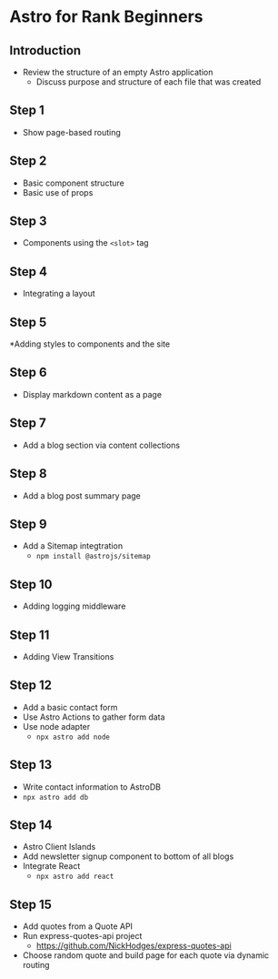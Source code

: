 # Astro for Rank Beginners

## Introduction

* Review the structure of an empty Astro application
  * Discuss purpose and structure of each file that was created

## Step 1

* Show page-based routing

## Step 2

* Basic component structure
* Basic use of props

## Step 3

* Components using the `<slot>` tag

## Step 4

* Integrating a layout

## Step 5

*Adding styles to components and the site

## Step 6

* Display markdown content as a page

## Step 7

* Add a blog section via content collections

## Step 8

*  Add a blog post summary page

## Step 9

* Add a Sitemap integtration
  * `npm install @astrojs/sitemap`

## Step 10

* Adding logging middleware

## Step 11

* Adding View Transitions

## Step 12

* Add a basic contact form
* Use Astro Actions to gather form data
* Use node adapter
  * `npx astro add node`

## Step 13

* Write contact information to AstroDB
* `npx astro add db`

## Step 14

* Astro Client Islands
* Add newsletter signup component to bottom of all blogs
* Integrate React
  * `npx astro add react`


## Step 15

* Add quotes from a Quote API
* Run express-quotes-api project
  * https://github.com/NickHodges/express-quotes-api
* Choose random quote and build page for each quote via dynamic routing
